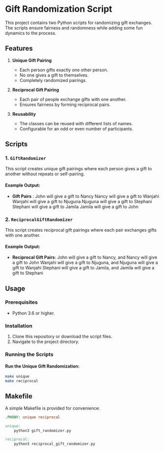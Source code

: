 # Gift Randomization Script

This project contains two Python scripts for randomizing gift exchanges. The scripts ensure fairness and randomness while adding some fun dynamics to the process.

## Features

1. **Unique Gift Pairing**
   - Each person gifts exactly one other person.
   - No one gives a gift to themselves.
   - Completely randomized pairings.

2. **Reciprocal Gift Pairing**
   - Each pair of people exchange gifts with one another.
   - Ensures fairness by forming reciprocal pairs.

3. **Reusability**
   - The classes can be reused with different lists of names.
   - Configurable for an odd or even number of participants.

## Scripts

### 1. `GiftRandomizer`

This script creates unique gift pairings where each person gives a gift to another without repeats or self-pairing.

#### Example Output:
- **Gift Pairs** : John will give a gift to Nancy Nancy will give a gift to Wanjahi Wanjahi will give a gift to Njuguna Njuguna will give a gift to Stephani Stephani will give a gift to Jamila Jamila will give a gift to John


### 2. `ReciprocalGiftRandomizer`

This script creates reciprocal gift pairings where each pair exchanges gifts with one another.

#### Example Output:
- **Reciprocal Gift Pairs**: John will give a gift to Nancy, and Nancy will give a gift to John Wanjahi will give a gift to Njuguna, and Njuguna will give a gift to Wanjahi Stephani will give a gift to Jamila, and Jamila will give a gift to Stephani


## Usage

### Prerequisites

- Python 3.6 or higher.

### Installation

1. Clone this repository or download the script files.
2. Navigate to the project directory.

### Running the Scripts

#### Run the Unique Gift Randomization:
```bash
make unique
make reciprocal
```

## Makefile

A simple Makefile is provided for convenience:

```makefile
.PHONY: unique reciprocal

unique:
	python3 gift_randomizer.py

reciprocal:
	python3 reciprocal_gift_randomizer.py

